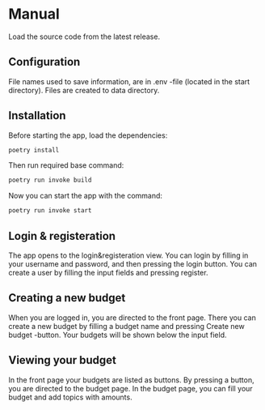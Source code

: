 # Manual

Load the source code from the latest release.

## Configuration

File names used to save information, are in .env -file (located in the start directory). Files are created to data directory.

## Installation

Before starting the app, load the dependencies:

```bash
poetry install
```

Then run required base command:

```bash
poetry run invoke build
```

Now you can start the app with the command:

```bash
poetry run invoke start
```

## Login & registeration

The app opens to the login&registeration view. You can login by filling in your username and password, and then pressing the login button. You can create a user by filling the input fields and pressing register.

## Creating a new budget

When you are logged in, you are directed to the front page. There you can create a new budget by filling a budget name and pressing Create new budget -button. Your budgets will be shown below the input field.

## Viewing your budget

In the front page your budgets are listed as buttons. By pressing a button, you are directed to the budget page. In the budget page, you can fill your budget and add topics with amounts.